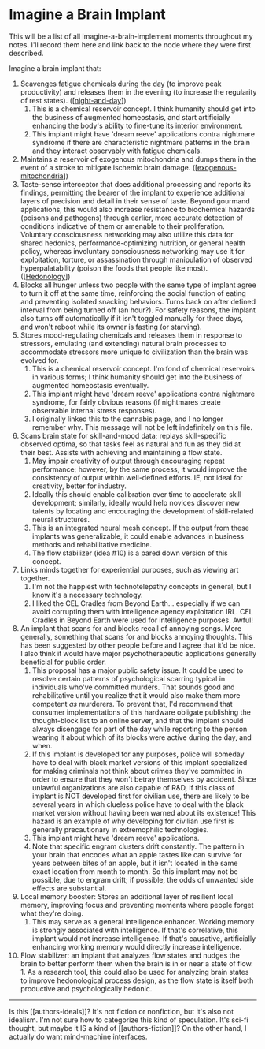 # Imagine a Brain Implant

This will be a list of all imagine-a-brain-implement moments throughout my notes.  I'll record them here and link back to the node where they were first described.

Imagine a brain implant that:
1.  Scavenges fatigue chemicals during the day (to improve peak productivity) and releases them in the evening (to increase the regularity of rest states). ([[night-and-day]])
	1.  This is a chemical reservoir concept.  I think humanity should get into the business of augmented homeostasis, and start artificially enhancing the body's ability to fine-tune its interior environment.
	2.  This implant might have 'dream reeve' applications contra nightmare syndrome if there are characteristic nightmare patterns in the brain and they interact observably with fatigue chemicals.
2.  Maintains a reservoir of exogenous mitochondria and dumps them in the event of a stroke to mitigate ischemic brain damage. ([[exogenous-mitochondria]])
3.  Taste-sense interceptor that does additional processing and reports its findings, permitting the bearer of the implant to experience additional layers of precision and detail in their sense of taste.  Beyond gourmand applications, this would also increase resistance to biochemical hazards (poisons and pathogens) through earlier, more accurate detection of conditions indicative of them or amenable to their proliferation.  Voluntary consciousness networking may also utilize this data for shared hedonics, performance-optimizing nutrition, or general health policy, whereas involuntary consciousness networking may use it for exploitation, torture, or assassination through manipulation of observed hyperpalatability (poison the foods that people like most).  ([[Hedonology]])
4.  Blocks all hunger unless two people with the same type of implant agree to turn it off at the same time, reinforcing the social function of eating and preventing isolated snacking behaviors.  Turns back on after defined interval from being turned off (an hour?).  For safety reasons, the implant also turns off automatically if it isn't toggled manually for three days, and won't reboot while its owner is fasting (or starving).
5.  Stores mood-regulating chemicals and releases them in response to stressors, emulating (and extending) natural brain processes to accommodate stressors more unique to civilization than the brain was evolved for.
	1.  This is a chemical reservoir concept.  I'm fond of chemical reservoirs in various forms; I think humanity should get into the business of augmented homeostasis eventually.
	2.  This implant might have 'dream reeve' applications contra nightmare syndrome, for fairly obvious reasons (if nightmares create observable internal stress responses).
	3.  I originally linked this to the cannabis page, and I no longer remember why.  This message will not be left indefinitely on this file.
6.  Scans brain state for skill-and-mood data; replays skill-specific observed optima, so that tasks feel as natural and fun as they did at their best.  Assists with achieving and maintaining a flow state.
	1.  May impair creativity of output through encouraging repeat performance; however, by the same process, it would improve the consistency of output within well-defined efforts.  IE, not ideal for creativity, better for industry.
	2.  Ideally this should enable calibration over time to accelerate skill development; similarly, ideally would help novices discover new talents by locating and encouraging the development of skill-related neural structures.
	3.  This is an integrated neural mesh concept.  If the output from these implants was generalizable, it could enable advances in business methods and rehabilitative medicine.
	4.  The flow stabilizer (idea #10) is a pared down version of this concept.
7.  Links minds together for experiential purposes, such as viewing art together.
	1.  I'm not the happiest with technotelepathy concepts in general, but I know it's a necessary technology.
	2.  I liked the CEL Cradles from Beyond Earth... especially if we can avoid corrupting them with intelligence agency exploitation IRL.  CEL Cradles in Beyond Earth were used for intelligence purposes.  Awful!
8.  An implant that scans for and blocks recall of annoying songs.  More generally, something that scans for and blocks annoying thoughts.  This has been suggested by other people before and I agree that it'd be nice.  I also think it would have major psychotherapeutic applications generally beneficial for public order.
	1.  This proposal has a major public safety issue.  It could be used to resolve certain patterns of psychological scarring typical in individuals who've committed murders.  That sounds good and rehabilitative until you realize that it would also make them more competent *as* murderers.  To prevent that, I'd recommend that consumer implementations of this hardware obligate publishing the thought-block list to an online server, and that the implant should always disengage for part of the day while reporting to the person wearing it about which of its blocks were active during the day, and when.
	2.  If this implant is developed for any purposes, police will someday have to deal with black market versions of this implant specialized for making criminals not think about crimes they've committed in order to ensure that they won't betray themselves by accident.  Since unlawful organizations are also capable of R&D, if this class of implant is NOT developed first for civilian use, there are likely to be several years in which clueless police have to deal with the black market version without having been warned about its existence!  This hazard is an example of why developing for civilian use first is generally precautionary in extremophilic technologies.
	3.  This implant might have 'dream reeve' applications.
	4.  Note that specific engram clusters drift constantly.  The pattern in your brain that encodes what an apple tastes like can survive for years between bites of an apple, but it isn't located in the same exact location from month to month.  So this implant may not be possible, due to engram drift; if possible, the odds of unwanted side effects are substantial.
9.  Local memory booster:  Stores an additional layer of resilient local memory, improving focus and preventing moments where people forget what they're doing.
	1.  This may serve as a general intelligence enhancer.  Working memory is strongly associated with intelligence.  If that's correlative, this implant would not increase intelligence.  If that's causative, artificially enhancing working memory would directly increase intelligence.
10.  Flow stabilizer:  an implant that analyzes flow states and nudges the brain to better perform them when the brain is in or near a state of flow.
	1.  As a research tool, this could also be used for analyzing brain states to improve hedonological process design, as the flow state is itself both productive and psychologically hedonic.

---
Is this [[authors-ideals]]?  It's not fiction or nonfiction, but it's also not idealism.  I'm not sure how to categorize this kind of speculation.  It's sci-fi thought, but maybe it IS a kind of [[authors-fiction]]?  On the other hand, I actually do want mind-machine interfaces.

[//begin]: # "Autogenerated link references for markdown compatibility"
[night-and-day]: night-and-day.md "night-and-day"
[exogenous-mitochondria]: exogenous-mitochondria.md "Exogenous Mitochondria"
[Hedonology]: hedonology.md "Hedonology"
[cannabis]: cannabis.md "cannabis"
[//end]: # "Autogenerated link references"